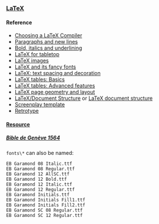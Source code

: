 ### [LaTeX](https://www.latex-project.org/)

#### Reference

- [Choosing a LaTeX Compiler](https://www.overleaf.com/learn/latex/Choosing_a_LaTeX_Compiler)
- [Paragraphs and new lines](https://www.overleaf.com/learn/latex/Paragraphs_and_new_lines)
- [Bold, italics and underlining](https://www.overleaf.com/learn/latex/Bold%2C_italics_and_underlining)
- [LaTeX for tabletop](https://vladar.bearblog.dev/latex-for-tabletop/)
- [LaTeX images](https://vladar.bearblog.dev/latex-images/)
- [LaTeX and its fancy fonts](https://vladar.bearblog.dev/latex-and-its-fancy-fonts/)
- [LaTeX: text spacing and decoration](https://vladar.bearblog.dev/latex-text-spacing-and-decoration/)
- [LaTeX tables: Basics](https://vladar.bearblog.dev/latex-tables-basics/)
- [LaTeX tables: Advanced features](https://vladar.bearblog.dev/latex-tables-advanced-features/)
- [LaTeX page geometry and layout](https://vladar.bearblog.dev/latex-page-geometry-and-layout/)
- [LaTeX/Document Structure](https://en.wikibooks.org/wiki/LaTeX/Document_Structure) or [LaTeX document structure](https://vladar.bearblog.dev/latex-document-structure/)
- [Screenplay template](https://www.overleaf.com/latex/templates/screenplay-template/grqmtrnytdhj)
- [Retrotype](https://github.com/Vladar4/retrotype)

#### [Resource](https://scillidan-datasette.vercel.app/resource/latex)

##### [Bible de Genève 1564](https://github.com/raphink/geneve_1564)

`fonts\*` can also be named:

```
EB Garamond 08 Italic.ttf
EB Garamond 08 Regular.ttf
EB Garamond 12 AllSC.ttf
EB Garamond 12 Bold.ttf
EB Garamond 12 Italic.ttf
EB Garamond 12 Regular.ttf
EB Garamond Initials.ttf
EB Garamond Initials Fill1.ttf
EB Garamond Initials Fill2.ttf
EB Garamond SC 08 Regular.ttf
EB Garamond SC 12 Regular.ttf
```